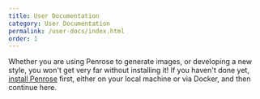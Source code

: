 ```yaml
---
title: User Documentation
category: User Documentation
permalink: /user-docs/index.html
order: 1
---
```


Whether you are using Penrose to generate images, or developing a new style,
you won't get very far without installing it! If you haven't done yet,
<a href="{{ site.baseurl }}/install/" target="_blank">install Penrose</a> first, either 
on your local machine or via Docker, and then continue here.

